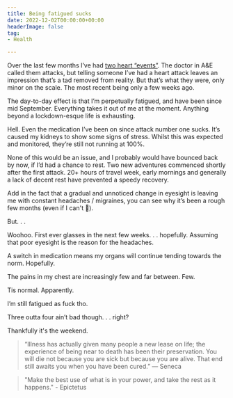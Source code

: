 ```yaml
---
title: Being fatigued sucks 
date: 2022-12-02T00:00:00+00:00
headerImage: false
tag:
- Health

---
```


Over the last few months I’ve had [two heart “events”](https://tonyedwardspz.co.uk/blog/i-beat-the-sun-up/). The doctor in A&E called them attacks, but telling someone I’ve had a heart attack leaves an impression that’s a tad removed from reality. But that’s what they were, only minor on the scale. The most recent being only a few weeks ago.

The day-to-day effect is that I’m perpetually fatigued, and have been since mid September. Everything takes it out of me at the moment. Anything beyond a lockdown-esque life is exhausting.

Hell. Even the medication I’ve been on since attack number one sucks. It’s caused my kidneys to show some signs of stress. Whilst this was expected and monitored, they’re still not running at 100%.

None of this would be an issue, and I probably would have bounced back by now, if I’d had a chance to rest. Two new adventures commenced shortly after the first attack. 20+ hours of travel week, early mornings and generally a lack of decent rest have prevented a speedy recovery.

Add in the fact that a gradual and unnoticed change in eyesight is leaving me with constant headaches / migraines, you can see why it’s been a rough few months (even if I can't 🧐).

But. . . 

Woohoo. First ever glasses in the next few weeks. . . hopefully. Assuming that poor eyesight is the reason for the headaches.

A switch in medication means my organs will continue tending towards the norm. Hopefully.

The pains in my chest are increasingly few and far between. Few.

Tis normal. Apparently.

I’m still fatigued as fuck tho.

Three outta four ain’t bad though. . . right?

Thankfully it's the weekend.

> “Illness has actually given many people a new lease on life; the experience of being near to death has been their preservation. You will die not because you are sick but because you are alive. That end still awaits you when you have been cured.” — Seneca

> "Make the best use of what is in your power, and take the rest as it happens." - Epictetus
